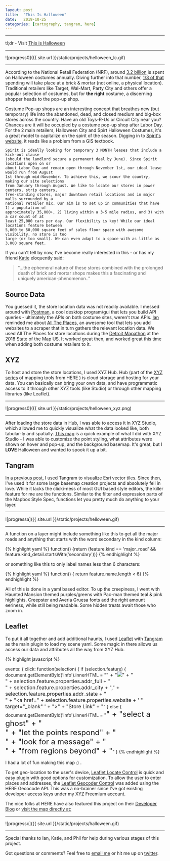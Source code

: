 ```yaml
---
layout: post
title:  "This Is Halloween"
date:   2019-10-25
categories: [cartography, tangram, here]
---
```

<hr>  

tl;dr - Visit [This is Halloween](https://heremaps.github.io/developer-blog/this-is-halloween/)  

<hr>  

![progress0]({{ site.url }}/static/projects/helloween_lc.gif)  

<hr>

According to the National Retail Federation (NRF), around [3.2 billion](https://nrf.com/insights/holiday-and-seasonal-trends/halloween) is spent on Halloween costumes annually. Diving further into that number, [1/3 of that](https://nrf.com/insights/holiday-and-seasonal-trends/halloween/halloween-data-center) spending will take place at a brick & mortar (not online, a physical location). Traditional retailers like Target, Wal-Mart, Party City and others offer a popular selection of costumes, but for **the right** costume, a discerning shopper heads to the pop-up shop.

Costume Pop-up shops are an interesting concept that breathes new (but temporary) life into the abandoned, dead, and closed medium and big-box stores across the country. Have an old Toys-R-Us or Circuit City near you? Chances are it will be occupied by a costume pop-up shop after Labor Day. For the 2 main retailers, Halloween City and Spirt Halloween Costumes, it's a great model to capitalize on the spirit of the season. Digging in to [Spirit's website](https://www.spirithalloween.com/content.jsp?pageName=RealEst), it reads like a problem from a GIS textbook.

```
Spirit is ideally looking for temporary 3 MONTH leases that include a kick-out clause
(should the landlord secure a permanent deal by June). Since Spirit locations open on or
about Labor Day and remain open through November 1st, our ideal lease would run from August
1st through mid-November. To achieve this, we scour the country, making our site selections
from January through August. We like to locate our stores in power centers, strip centers,
free-standing stores, major downtown retail locations and in major malls surrounded by a
national retailer mix. Our aim is to set up in communities that have 1) a population of
approximately 35,000+, 2) living within a 3-5 mile radius, and 3) with a car count of at
least 25,000 cars per day. Our flexibility is key! While our ideal locations feature between
5,000 to 50,000 square feet of sales floor space with awesome visibility, no store is too
large (or too small). We can even adapt to a space with as little as 3,000 square feet.
```

If you can't tell by now, I've become really interested in this - or has my friend [Katie](https://twitter.com/KatieKowalsky) eloquently said:
>"...the ephemeral nature of these stores combined with the prolonged death of brick and mortar shops makes this a fascinating and uniquely american-phenomenon.."

## Source Data
You guessed it, the store location data was not readily available. I messed around with [Postman](www.getpostman.com), a cool desktop program/gui that lets you build API queries - ultimately the APIs on both costume sites, weren't *true* APIs. [Ian](https://twitter.com/iandees) reminded me about [All The Places](https://www.alltheplaces.xyz), an awesome tool that lets you add websites to a scraper that in turn gathers the relevant location data. We used All The Places for store locations during the [Detroit Mapathon](https://www.openstreetmap.us/2018/08/mapping-challenge2/) at the 2018 State of the Map US. It worked great then, and worked great this time when adding both costume retailers to it.

## XYZ
To host and store the store locations, I used XYZ Hub. Hub (part of the [XYZ series](https://developer.here.com/products/xyz) of mapping tools from HERE ) is cloud storage and hosting for your data. You can basically can bring your own data, and have programmatic access to it through other XYZ tools (like Studio) or through other mapping libraries (like Leaflet).

<hr>  

![progress0]({{ site.url }}/static/projects/helloween_xyz.png)  

<hr>

After loading the store data in Hub, I was able to access it in XYZ Studio, which allowed me to quickly visualize what the data looked like, both tabular-ly and spatially. [This map](https://xyz.here.com/viewer/?project_id=861ffdbb-b68e-4860-ba22-94c180a430ad) is a quick example of what I did with XYZ Studio - I was able to customize the point styling, what attributes were shown on hover and pop-up, and the background basemap. It's great, but I **LOVE** Halloween and wanted to spook it up a bit.

## Tangram

[In a previous post](https://www.jonahadkins.com/esri/cartography/openstreetmap/2019/03/28/esri-tangrams.html), I used Tangram to visualize Esri vector tiles. Since then, I've used it for some large basemap creation projects and absolutely fell in love. While it lacks the clicki-ness of most GUI based style editors, the killer feature for me are the functions. Similar to the filter and expression parts of the Mapbox Style Spec, functions let you pretty much do anything to your layer.

<hr>  

![progressa]({{ site.url }}/static/projects/helloween.gif)  

<hr>

A function on a layer might include something like this to get all the major roads and anything that starts with the word secondary in the kind column:

{% highlight yaml %}
function() {return (feature.kind == 'major_road' && feature.kind_detail.startsWith('secondary'))}
{% endhighlight %}  

or something like this to only label names less than 6 characters:

{% highlight yaml %}
function() { return feature.name.length < 6}
{% endhighlight %}

All of this is done in a yaml based editor. To up the creepiness, I went with Haunted Mansion themed purples/greens with Pac-man themed teal & pink highlights. Creepster and Averia Gruesa fonts add the right amount eeriness, while still being readable. Some hidden treats await those who zoom in.

## Leaflet

To put it all together and add additional haunts, I used [Leaflet](https://leafletjs.com) with [Tangram](https://github.com/tangrams/tangram) as the main plugin to load my scene yaml. Some magic in there allows us access our data and attributes all the way from XYZ Hub.

{% highlight javascript %}

events: {
  click: function(selection) {
    if (selection.feature) {
      document.getElementById('info').innerHTML =
        "<font size='3'>" +
        "<img src=" + selection.feature.properties.logo + ">" + "</br>" +
        selection.feature.properties.addr_full + "</br>" +
        selection.feature.properties.addr_city + "," +
        selection.feature.properties.addr_state + "</br>" +
        "<a href=" + selection.feature.properties.website + ' " target="_blank" ' + ">" + "Store Link</a>" +
        "</font>"
    } else {
      document.getElementById('info').innerHTML =
        "<font size='5'>" +
        "select a ghost" + "</br>" +
        "let the points respond" + "</br>" +
        "look for a message" + "</br>" +
        "from regions beyond" +
        "</font>"
    }
{% endhighlight %}

I had a lot of fun making this map :) .

To get geo-location to the user's device, [Leaflet Locate Control](https://github.com/domoritz/leaflet-locatecontrol) is quick and easy plugin with good options for customization. To allow the user to enter places and addresses, the [Leaflet Geocoder Control](https://github.com/perliedman/leaflet-control-geocoder) was added using the HERE Gecocode API. This was a no-brainer since I've got existing developer access keys under my XYZ Freemium account.


The nice folks at HERE have also featured this project on their [Developer Blog](https://developer.here.com/blog/find-all-the-popup-halloween-stores-with-this-handy-map) or [visit the map directly at:](https://heremaps.github.io/developer-blog/this-is-halloween/)

<hr>

![progressc]({{ site.url }}/static/projects/halloween.gif)
<hr>

Special thanks to Ian, Katie, and Phil for help during various stages of this project.

Got questions or comments? Feel free to [email me](mailto:jonahadkins@gmail.com) or hit me up on [twitter](https://twitter.com/jonahadkins).
